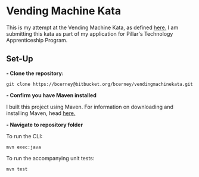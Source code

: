 # Vending Machine Kata #

This is my attempt at the Vending Machine Kata, as defined [here.](https://github.com/PillarTechnology/kata-vending-machine) I am submitting this kata as part of my application for Pillar's Technology Apprenticeship Program.

## Set-Up ##

**- Clone the repository:**
```
git clone https://bcerney@bitbucket.org/bcerney/vendingmachinekata.git
```
**- Confirm you have Maven installed**

I built this project using Maven. For information on downloading and installing Maven, head [here.](https://maven.apache.org/guides/getting-started/maven-in-five-minutes.html)

**- Navigate to repository folder**

To run the CLI:
```
mvn exec:java
```
To run the accompanying unit tests:
```
mvn test
```